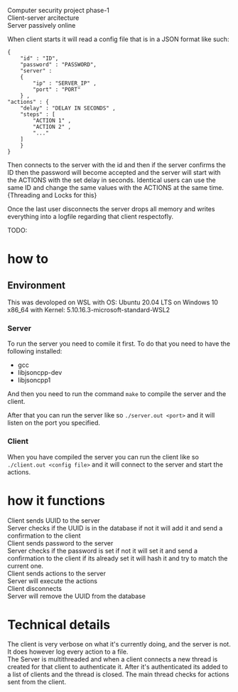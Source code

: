 Computer security project phase-1 <br>
Client-server arcitecture <br>
Server passively online <br>

When client starts it will read a config file that is in a JSON format like such:
```
{
    "id" : "ID",
    "password" : "PASSWORD",
    "server" :
    {
        "ip" : "SERVER_IP" ,
        "port" : "PORT"
    } ,
"actions" : {
    "delay" : "DELAY IN SECONDS" ,
    "steps" : [
        "ACTION 1" ,
        "ACTION 2" ,
        "..."
    ]
    }
}
``` 

Then connects to the server with the id and then if the server confirms the ID then the password will become accepted and the server will start with the ACTIONS with the set delay in seconds. Identical users can use the same ID and change the same values with the ACTIONS at the same time. {Threading and Locks for this}

Once the last user disconnects the server drops all memory and writes everything into a logfile regarding that client respectofly.

TODO:
# how to
## Environment
This was devoloped on WSL with OS: Ubuntu 20.04 LTS on Windows 10 x86_64 with Kernel: 5.10.16.3-microsoft-standard-WSL2

### Server
To run the server you need to comile it first. To do that you need to have the following installed:
* gcc
* libjsoncpp-dev
* libjsoncpp1

And then you need to run the command ``` make ``` to compile the server and the client.

After that you can run the server like so ``` ./server.out <port> ``` and it will listen on the port you specified.

### Client
When you have compiled the server you can run the client like so ``` ./client.out <config file> ``` and it will connect to the server and start the actions.

# how it functions
Client sends UUID to the server   
Server checks if the UUID is in the database if not it will add it and send a confirmation to the client  
Client sends password to the server  
Server checks if the password is set if not it will set it and send a confirmation to the client if its already set it will hash it and try to match the current one.  
Client sends actions to the server  
Server will execute the actions  
Client disconnects  
Server will remove the UUID from the database   

# Technical details
The client is very verbose on what it's currently doing, and the server is not. It does however log every action to a file.  
The Server is multithreaded and when a client connects a new thread is created for that client to authenticate it. After it's authenticated its added to a list of clients and the thread is closed. The main thread checks for actions sent from the client. 

